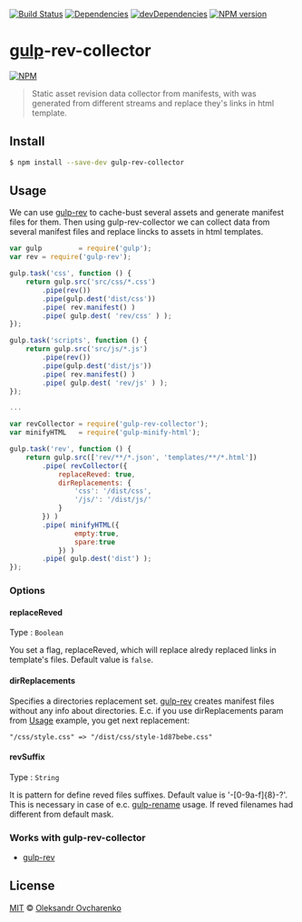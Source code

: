 [![Build Status](https://travis-ci.org/shonny-ua/gulp-rev-collector.svg)](https://travis-ci.org/shonny-ua/gulp-rev-collector)
[![Dependencies](https://david-dm.org/shonny-ua/gulp-rev-collector.svg)](https://david-dm.org/shonny-ua/gulp-rev-collector)
[![devDependencies](https://david-dm.org/shonny-ua/gulp-rev-collector/dev-status.svg)](https://david-dm.org/shonny-ua/gulp-rev-collector#info=devDependencies&view=table)
[![NPM version](https://badge.fury.io/js/gulp-rev-collector.svg)](http://badge.fury.io/js/gulp-rev-collector)

# [gulp](https://github.com/wearefractal/gulp)-rev-collector

[![NPM](https://nodei.co/npm/gulp-rev-collector.png?downloads=true&stars=true)](https://nodei.co/npm/gulp-rev-collector/)

> Static asset revision data collector from manifests, with was generated from different streams and replace they's links in html template.

## Install

```sh
$ npm install --save-dev gulp-rev-collector
```

## Usage

We can use [gulp-rev](https://github.com/sindresorhus/gulp-rev) to cache-bust several assets and generate manifest files for them. Then using gulp-rev-collector we can collect data from several manifest files and replace lincks to assets in html templates.

```js
var gulp         = require('gulp');
var rev = require('gulp-rev');

gulp.task('css', function () {
    return gulp.src('src/css/*.css')
        .pipe(rev())
        .pipe(gulp.dest('dist/css'))
        .pipe( rev.manifest() )
        .pipe( gulp.dest( 'rev/css' ) );
});

gulp.task('scripts', function () {
    return gulp.src('src/js/*.js')
        .pipe(rev())
        .pipe(gulp.dest('dist/js'))
        .pipe( rev.manifest() )
        .pipe( gulp.dest( 'rev/js' ) );
});

...

var revCollector = require('gulp-rev-collector');
var minifyHTML   = require('gulp-minify-html');

gulp.task('rev', function () {
    return gulp.src(['rev/**/*.json', 'templates/**/*.html'])
        .pipe( revCollector({
            replaceReved: true,
            dirReplacements: {
                'css': '/dist/css',
                '/js/': '/dist/js/'
            }
        }) )
        .pipe( minifyHTML({
                empty:true,
                spare:true
            }) )
        .pipe( gulp.dest('dist') );
});
```

### Options

#### replaceReved

Type : `Boolean`

You set a flag, replaceReved, which will replace alredy replaced links in template's files. Default value is `false`.

#### dirReplacements

Specifies a directories replacement set. [gulp-rev](https://github.com/sindresorhus/gulp-rev) creates manifest files without any info about directories. E.c. if you use dirReplacements param from [Usage](#usage) example, you get next replacement:

```
"/css/style.css" => "/dist/css/style-1d87bebe.css"
```

#### revSuffix

Type : `String`

It is pattern for define reved files suffixes. Default value is '-[0-9a-f]{8}-?'. This is necessary in case of e.c. [gulp-rename](https://github.com/hparra/gulp-rename) usage. If reved filenames had different from default mask.


### Works with gulp-rev-collector

- [gulp-rev](https://github.com/sindresorhus/gulp-rev)

## License

[MIT](http://opensource.org/licenses/MIT) © [Oleksandr Ovcharenko](mailto:shonny.ua@gmail.com)

